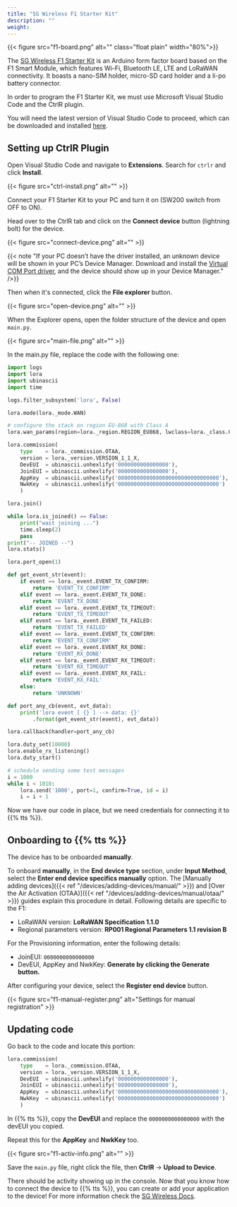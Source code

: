 ```yaml
---
title: "SG Wireless F1 Starter Kit"
description: ""
weight: 
---
```


{{< figure src="f1-board.png" alt="" class="float plain" width="80%">}}

The [SG Wireless F1 Starter Kit](https://eshop.sgwireless.com/bundle-f1-starter-kit-with-cap-t-sensor/) is an Arduino form factor board based on the F1 Smart Module, which features Wi-Fi, Bluetooth LE, LTE and LoRaWAN connectivity. It boasts a nano-SIM holder, micro-SD card holder and a li-po battery connector.

<!--more-->

In order to program the F1 Starter Kit, we must use Microsoft Visual Studio Code and the CtrlR plugin.

You will need the latest version of Visual Studio Code to proceed, which can be downloaded and installed [here](https://code.visualstudio.com).

## Setting up CtrlR Plugin

Open Visual Studio Code and navigate to **Extensions**. Search for `ctrlr` and click **Install**.

{{< figure src="ctrl-install.png" alt="" >}}

Connect your F1 Starter Kit to your PC and turn it on (SW200 switch from OFF to ON). 

Head over to the CtrlR tab and click on the **Connect device** button (lightning bolt) for the device.

{{< figure src="connect-device.png" alt="" >}}

{{< note "If your PC doesn’t have the driver installed, an unknown device will be shown in your PC’s Device Manager. Download and install the [Virtual COM Port driver](https://www.silabs.com/developers/usb-to-uart-bridge-vcp-drivers), and the device should show up in your Device Manager." />}}

Then when it's connected, click the **File explorer** button.

{{< figure src="open-device.png" alt="" >}}

When the Explorer opens, open the folder structure of the device and open `main.py`.

{{< figure src="main-file.png" alt="" >}}

In the main.py file, replace the code with the following one:

```py
import logs
import lora
import ubinascii
import time

logs.filter_subsystem('lora', False)

lora.mode(lora._mode.WAN)

# configure the stack on region EU-868 with Class A
lora.wan_params(region=lora._region.REGION_EU868, lwclass=lora._class.CLASS_A)

lora.commission(
    type    = lora._commission.OTAA,
    version = lora._version.VERSION_1_1_X,
    DevEUI  = ubinascii.unhexlify('0000000000000000'),
    JoinEUI = ubinascii.unhexlify('0000000000000000'),
    AppKey  = ubinascii.unhexlify('00000000000000000000000000000000'),
    NwkKey  = ubinascii.unhexlify('00000000000000000000000000000000')
    )

lora.join()

while lora.is_joined() == False:
    print("wait joining ...")
    time.sleep(2)
    pass
print("-- JOINED --")
lora.stats()

lora.port_open(1)

def get_event_str(event):
    if event == lora._event.EVENT_TX_CONFIRM:
        return 'EVENT_TX_CONFIRM'
    elif event == lora._event.EVENT_TX_DONE:
        return 'EVENT_TX_DONE'
    elif event == lora._event.EVENT_TX_TIMEOUT:
        return 'EVENT_TX_TIMEOUT'
    elif event == lora._event.EVENT_TX_FAILED:
        return 'EVENT_TX_FAILED'
    elif event == lora._event.EVENT_TX_CONFIRM:
        return 'EVENT_TX_CONFIRM'
    elif event == lora._event.EVENT_RX_DONE:
        return 'EVENT_RX_DONE'
    elif event == lora._event.EVENT_RX_TIMEOUT:
        return 'EVENT_RX_TIMEOUT'
    elif event == lora._event.EVENT_RX_FAIL:
        return 'EVENT_RX_FAIL'
    else:
        return 'UNKNOWN'

def port_any_cb(event, evt_data):
    print('lora event [ {} ] --> data: {}'
        .format(get_event_str(event), evt_data))

lora.callback(handler=port_any_cb)

lora.duty_set(10000)
lora.enable_rx_listening()
lora.duty_start()

# schedule sending some test messages
i = 1000
while i < 1010:
    lora.send('1000', port=1, confirm=True, id = i)
    i = i + 1
```

Now we have our code in place, but we need credentials for connecting it to {{% tts %}}.

## Onboarding to {{% tts %}}

The device has to be onboarded **manually**.

To onboard **manually**, in the **End device type** section, under **Input Method**, select the **Enter end device specifics manually** option. The [Manually adding devices]({{< ref "/devices/adding-devices/manual/" >}}) and [Over the Air Activation (OTAA)]({{< ref "/devices/adding-devices/manual/otaa/" >}}) guides explain this procedure in detail. Following details are specific to the F1:

- LoRaWAN version: **LoRaWAN Specification 1.1.0**
- Regional parameters version: **RP001 Regional Parameters 1.1 revision B**

For the Provisioning information, enter the following details:
- JoinEUI: `0000000000000000`
- DevEUI, AppKey and NwkKey: **Generate by clicking the Generate button.**

After configuring your device, select the **Register end device** button.

{{< figure src="f1-manual-register.png" alt="Settings for manual registration" >}}

## Updating code

Go back to the code and locate this portion:

```py
lora.commission(
    type    = lora._commission.OTAA,
    version = lora._version.VERSION_1_1_X,
    DevEUI  = ubinascii.unhexlify('0000000000000000'),
    JoinEUI = ubinascii.unhexlify('0000000000000000'),
    AppKey  = ubinascii.unhexlify('00000000000000000000000000000000'),
    NwkKey  = ubinascii.unhexlify('00000000000000000000000000000000')
    )
```

In {{% tts %}}, copy the **DevEUI** and replace the `0000000000000000` with the devEUI you copied.

Repeat this for the **AppKey** and **NwkKey** too.

{{< figure src="f1-activ-info.png" alt="" >}}

Save the `main.py` file, right click the file, then **CtrlR** -> **Upload to Device**.

There should be activity showing up in the console. Now that you know how to connect the device to {{% tts %}}, you can create or add your application to the device! For more information check the [SG Wireless Docs](https://docs.sgwireless.com/).
